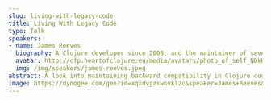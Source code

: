 ```yaml
---
slug: living-with-legacy-code
title: Living With Legacy Code
type: Talk
speakers:
- name: James Reeves
  biography: A Clojure developer since 2008, and the maintainer of several prominent libraries such as Ring, Hiccup and Integrant. James currently works as a freelance contractor just outside of London.
  avatar: http://cfp.heartofclojure.eu/media/avatars/photo_of_self_NDkKuUU.jpeg
  img: /img/speakers/james-reeves.jpeg
abstract: A look into maintaining backward compatibility in Clojure codebases.
image: https://dynogee.com/gen?id=xqxdvgzswovkl2c&speaker=James+Reeves&title=Living+With+Legacy+Code&type=Talk&img=https%3A//2024.heartofclojure.eu/img/speakers/james-reeves.jpeg
---
```

